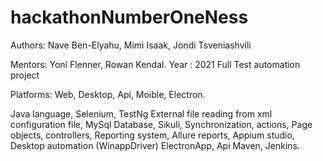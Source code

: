 # hackathonNumberOneNess
Authors: Nave Ben-Elyahu, Mimi Isaak, Jondi Tsveniashvili


Mentors: Yoni Flenner, Rowan Kendal. 
Year : 2021 
Full Test automation project 

Platforms: Web, Desktop, Api, Moible, Electron.



Java language,
 Selenium,
 TestNg
 External file reading from xml configuration file,
 MySql Database,
 Sikuli,
 Synchronization,
 actions,
 Page objects,
 controllers,
 Reporting system, 
 Allure reports,
 Appium studio,
 Desktop automation (WinappDriver)
 ElectronApp,
 Api
 Maven,
 Jenkins.
